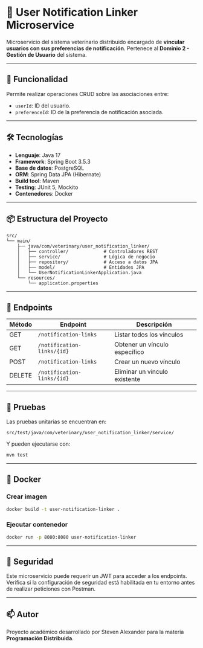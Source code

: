 # 🧩 User Notification Linker Microservice

Microservicio del sistema veterinario distribuido encargado de **vincular usuarios con sus preferencias de notificación**. Pertenece al **Dominio 2 - Gestión de Usuario** del sistema.

---

## 🚀 Funcionalidad

Permite realizar operaciones CRUD sobre las asociaciones entre:

- `userId`: ID del usuario.
- `preferenceId`: ID de la preferencia de notificación asociada.

---

## 🛠️ Tecnologías

- **Lenguaje**: Java 17
- **Framework**: Spring Boot 3.5.3
- **Base de datos**: PostgreSQL
- **ORM**: Spring Data JPA (Hibernate)
- **Build tool**: Maven
- **Testing**: JUnit 5, Mockito
- **Contenedores**: Docker

---

## 📦 Estructura del Proyecto

```
src/
└── main/
    ├── java/com/veterinary/user_notification_linker/
    │   ├── controller/             # Controladores REST
    │   ├── service/                # Lógica de negocio
    │   ├── repository/             # Acceso a datos JPA
    │   ├── model/                  # Entidades JPA
    │   └── UserNotificationLinkerApplication.java
    └── resources/
        └── application.properties
```

---

## 📄 Endpoints

| Método | Endpoint                      | Descripción                        |
|--------|-------------------------------|------------------------------------|
| GET    | `/notification-links`         | Listar todos los vínculos         |
| GET    | `/notification-links/{id}`    | Obtener un vínculo específico     |
| POST   | `/notification-links`         | Crear un nuevo vínculo            |
| DELETE | `/notification-links/{id}`    | Eliminar un vínculo existente     |

---

## 🧪 Pruebas

Las pruebas unitarias se encuentran en:
```
src/test/java/com/veterinary/user_notification_linker/service/
```

Y pueden ejecutarse con:
```bash
mvn test
```

---

## 🐳 Docker

### Crear imagen
```bash
docker build -t user-notification-linker .
```

### Ejecutar contenedor
```bash
docker run -p 8080:8080 user-notification-linker
```

---

## 🔐 Seguridad

Este microservicio puede requerir un JWT para acceder a los endpoints. Verifica si la configuración de seguridad está habilitada en tu entorno antes de realizar peticiones con Postman.

---

## 📫 Autor

Proyecto académico desarrollado por Steven Alexander para la materia **Programación Distribuida**.
